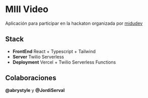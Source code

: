 # MIII Video

Aplicación para participar en la hackaton organizada por [midudev](https://twitch.tv/midudev) 

## Stack
  - **FrontEnd** React + Typescript + Tailwind
  - **Server** Twilio Serverless
  - **Deployment** Vercel + Twilio Serverless Functions

## Colaboraciones
**@abrystyle** y **@JordiServal**


